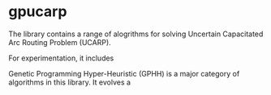 # gpucarp

The library contains a range of alogrithms for solving Uncertain Capacitated Arc Routing Problem (UCARP).

For experimentation, it includes 

Genetic Programming Hyper-Heuristic (GPHH) is a major category of algorithms in this library. It evolves a 
